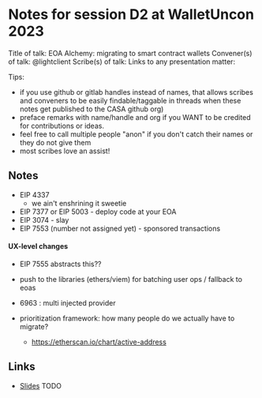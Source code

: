 # Notes for session D2 at WalletUncon 2023

Title of talk: EOA Alchemy: migrating to smart contract wallets
Convener(s) of talk: @lightclient 
Scribe(s) of talk:
Links to any presentation matter:

Tips:
- if you use github or gitlab handles instead of names, that allows scribes and conveners to be easily findable/taggable in threads when these notes get published to the CASA github org)
- preface remarks with name/handle and org if you WANT to be credited for contributions or ideas. 
- feel free to call multiple people "anon" if you don't catch their names or they do not give them
- most scribes love an assist!

## Notes

- EIP 4337
    - we ain't enshrining it sweetie 
- EIP 7377 or EIP 5003 - deploy code at your EOA
- EIP 3074 - slay
- EIP 7553 (number not assigned yet) - sponsored transactions


####  UX-level changes

- EIP 7555 abstracts this??
- push to the libraries (ethers/viem) for batching user ops / fallback to eoas 
- 6963 : multi injected provider


- prioritization framework: how many people do we actually have to migrate?
    - https://etherscan.io/chart/active-address




## Links

- [Slides](https://example.com) TODO